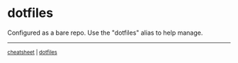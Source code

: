 # dotfiles

Configured as a bare repo.
Use the "dotfiles" alias to help manage.


---
<sup>[cheatsheet](https://github.com/Lockyc/cheatsheet) | [dotfiles](https://github.com/Lockyc/dotfiles)<sup>
